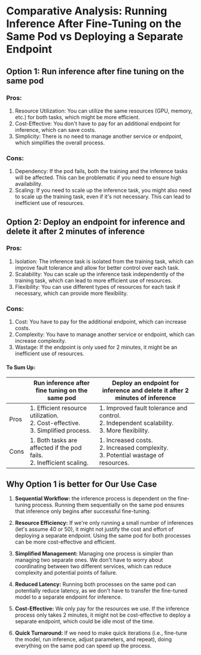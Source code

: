 # Comparative Analysis: Running Inference After Fine-Tuning on the Same Pod vs Deploying a Separate Endpoint

## Option 1: Run inference after fine tuning on the same pod

### Pros:
1. Resource Utilization: You can utilize the same resources (GPU, memory, etc.) for both tasks, which might be more efficient.
2. Cost-Effective: You don't have to pay for an additional endpoint for inference, which can save costs.
3. Simplicity: There is no need to manage another service or endpoint, which simplifies the overall process.

### Cons:
1. Dependency: If the pod fails, both the training and the inference tasks will be affected. This can be problematic if you need to ensure high availability.
2. Scaling: If you need to scale up the inference task, you might also need to scale up the training task, even if it's not necessary. This can lead to inefficient use of resources.

## Option 2: Deploy an endpoint for inference and delete it after 2 minutes of inference

### Pros:
1. Isolation: The inference task is isolated from the training task, which can improve fault tolerance and allow for better control over each task.
2. Scalability: You can scale up the inference task independently of the training task, which can lead to more efficient use of resources.
3. Flexibility: You can use different types of resources for each task if necessary, which can provide more flexibility.

### Cons:
1. Cost: You have to pay for the additional endpoint, which can increase costs.
2. Complexity: You have to manage another service or endpoint, which can increase complexity.
3. Wastage: If the endpoint is only used for 2 minutes, it might be an inefficient use of resources.

#### To Sum Up:

|   | Run inference after fine tuning on the same pod | Deploy an endpoint for inference and delete it after 2 minutes of inference |
|---|---|---|
| Pros | 1. Efficient resource utilization.<br> 2. Cost-effective.<br> 3. Simplified process. | 1. Improved fault tolerance and control.<br> 2. Independent scalability.<br> 3. More flexibility. |
| Cons | 1. Both tasks are affected if the pod fails.<br> 2. Inefficient scaling. | 1. Increased costs.<br> 2. Increased complexity.<br> 3. Potential wastage of resources. |

## Why Option 1 is better for Our Use Case

1. **Sequential Workflow:** the inference process is dependent on the fine-tuning process. Running them sequentially on the same pod ensures that inference only begins after successful fine-tuning.

2. **Resource Efficiency:** If we're only running a small number of inferences (let's assume 40 or 50), it might not justify the cost and effort of deploying a separate endpoint. Using the same pod for both processes can be more cost-effective and efficient.

3. **Simplified Management:** Managing one process is simpler than managing two separate ones. We don't have to worry about coordinating between two different services, which can reduce complexity and potential points of failure.

4. **Reduced Latency:** Running both processes on the same pod can potentially reduce latency, as we don't have to transfer the fine-tuned model to a separate endpoint for inference.

5. **Cost-Effective:** We only pay for the resources we use. If the inference process only takes 2 minutes, it might not be cost-effective to deploy a separate endpoint, which could be idle most of the time.

6. **Quick Turnaround:** If we need to make quick iterations (i.e., fine-tune the model, run inference, adjust parameters, and repeat), doing everything on the same pod can speed up the process.